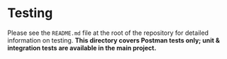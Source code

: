 # Testing

Please see the `README.md` file at the root of the repository for detailed information on testing. **This directory covers Postman tests only; unit & integration tests are available in the main project.**
